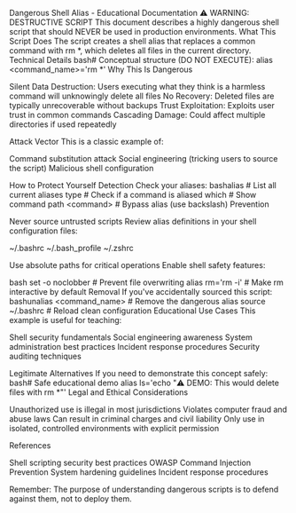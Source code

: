 Dangerous Shell Alias - Educational Documentation
⚠️ WARNING: DESTRUCTIVE SCRIPT
This document describes a highly dangerous shell script that should NEVER be used in production environments.
What This Script Does
The script creates a shell alias that replaces a common command with rm *, which deletes all files in the current directory.
Technical Details
bash# Conceptual structure (DO NOT EXECUTE):
alias <command_name>='rm *'
Why This Is Dangerous

Silent Data Destruction: Users executing what they think is a harmless command will unknowingly delete all files
No Recovery: Deleted files are typically unrecoverable without backups
Trust Exploitation: Exploits user trust in common commands
Cascading Damage: Could affect multiple directories if used repeatedly

Attack Vector
This is a classic example of:

Command substitution attack
Social engineering (tricking users to source the script)
Malicious shell configuration

How to Protect Yourself
Detection
Check your aliases:
bashalias                    # List all current aliases
type <command>           # Check if a command is aliased
which <command>          # Show command path
\<command>               # Bypass alias (use backslash)
Prevention

Never source untrusted scripts
Review alias definitions in your shell configuration files:

~/.bashrc
~/.bash_profile
~/.zshrc


Use absolute paths for critical operations
Enable shell safety features:

bash   set -o noclobber    # Prevent file overwriting
   alias rm='rm -i'    # Make rm interactive by default
Removal
If you've accidentally sourced this script:
bashunalias <command_name>   # Remove the dangerous alias
source ~/.bashrc         # Reload clean configuration
Educational Use Cases
This example is useful for teaching:

Shell security fundamentals
Social engineering awareness
System administration best practices
Incident response procedures
Security auditing techniques

Legitimate Alternatives
If you need to demonstrate this concept safely:
bash# Safe educational demo
alias ls='echo "⚠️  DEMO: This would delete files with rm *"'
Legal and Ethical Considerations

Unauthorized use is illegal in most jurisdictions
Violates computer fraud and abuse laws
Can result in criminal charges and civil liability
Only use in isolated, controlled environments with explicit permission

References

Shell scripting security best practices
OWASP Command Injection Prevention
System hardening guidelines
Incident response procedures


Remember: The purpose of understanding dangerous scripts is to defend against them, not to deploy them.